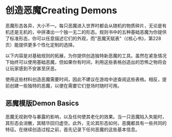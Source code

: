 # 创造恶魔Creating Demons

恶魔形态各异，大小不一。每只恶魔进入世界时都会从随机的物质碎片，无论是有机还是无机的，中拼凑出一个独一无二的形态。规则书中的五种基础恶魔为你提供了标准形态，你可以任意描述它们的外观，而"恶魔天赋表"（《核心书》，第228页）能提供更多个性化定制的选择。

以下内容是对基础规则的拓展，为你提供创造独特新恶魔的工具。虽然在紧急情况下始终可以使用基础恶魔，但如果你有时间，利用这些表格创造出的恐怖之物将会让玩家感到不安甚至厌恶。

使用这些材料创造恶魔需要时间，因此不建议在游戏中途查阅这些表格。相反，提前创建一些独特的恶魔，以便在需要它们登场时随时可用。

## 恶魔模版Demon Basics

恶魔无视剥夺与暴露的影响，以及任何使其老化的效果。当一只恶魔陷入失能时，其形态会消散，其精华回归虚空。此外，无论其形态如何，恶魔都具有一些共同的特征。在继续创造过程之前，首先记录下任何恶魔的这些基本信息。
